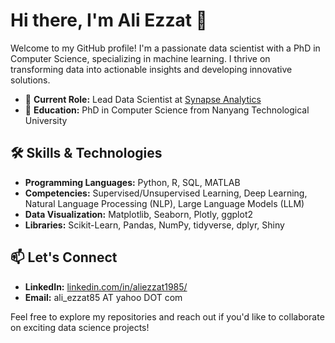 # Hi there, I'm Ali Ezzat 👋

Welcome to my GitHub profile! I'm a passionate data scientist with a PhD in Computer Science, specializing in machine learning. I thrive on transforming data into actionable insights and developing innovative solutions.

- 🔭 **Current Role:** Lead Data Scientist at [Synapse Analytics](https://synapse-analytics.io/)
- 🌱 **Education:** PhD in Computer Science from Nanyang Technological University

## 🛠️ Skills & Technologies

- **Programming Languages:** Python, R, SQL, MATLAB
- **Competencies:** Supervised/Unsupervised Learning, Deep Learning, Natural Language Processing (NLP), Large Language Models (LLM)
- **Data Visualization:** Matplotlib, Seaborn, Plotly, ggplot2
- **Libraries:** Scikit-Learn, Pandas, NumPy, tidyverse, dplyr, Shiny

## 📫 Let's Connect

- **LinkedIn:** [linkedin.com/in/aliezzat1985/](https://www.linkedin.com/in/aliezzat1985/)
- **Email:** ali_ezzat85 AT yahoo DOT com

Feel free to explore my repositories and reach out if you'd like to collaborate on exciting data science projects!


<!--
**alizat/alizat** is a ✨ _special_ ✨ repository because its `README.md` (this file) appears on your GitHub profile.

Here are some ideas to get you started:

- 🔭 I’m currently working on ...
- 🌱 I’m currently learning ...
- 👯 I’m looking to collaborate on ...
- 🤔 I’m looking for help with ...
- 💬 Ask me about ...
- 📫 How to reach me: ...
- 😄 Pronouns: ...
- ⚡ Fun fact: ...

## 📈 GitHub Stats

![Ali's GitHub Stats](https://github-readme-stats.vercel.app/api?username=your-github-username&show_icons=true&theme=radical)
-->
